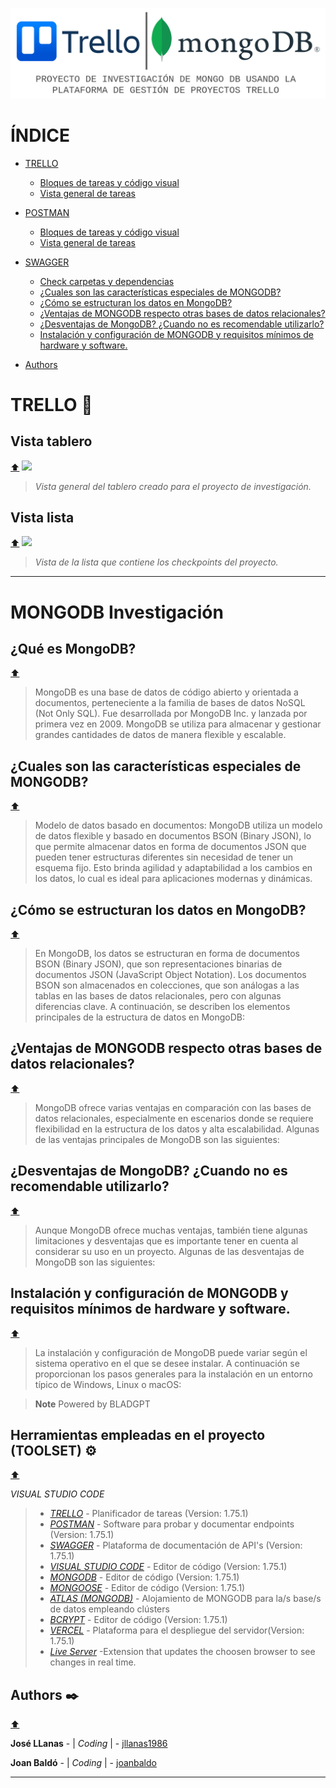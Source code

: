 ![](./assets/Banner.jpg)


# ÍNDICE

- [TRELLO](#trello-)
    - [Bloques de tareas y código visual](#vista-tablero)
    - [Vista general de tareas](#vista-lista)

- [POSTMAN](#trello-)
    - [Bloques de tareas y código visual](#vista-tablero)
    - [Vista general de tareas](#vista-lista)

- [SWAGGER](#mongodb-investigación)
    - [Check carpetas y dependencias](#qué-es-mongodb)
    - [¿Cuales son las características especiales de MONGODB?](#cuales-son-las-características-especiales-de-mongodb)
    - [¿Cómo se estructuran los datos en MongoDB?](#cómo-se-estructuran-los-datos-en-mongodb-)
    - [¿Ventajas de MONGODB respecto otras bases de datos relacionales?](#ventajas-de-mongodb-respecto-otras-bases-de-datos-relacionales)
    - [¿Desventajas de MongoDB? ¿Cuando no es recomendable utilizarlo?](#desventajas-de-mongodb-cuando-no-es-recomendable-utilizarlo)
    - [Instalación y configuración de MONGODB y requisitos mínimos de hardware y software.](#instalación-y-configuración-de-mongodb-y-requisitos-mínimos-de-hardware-y-software)

- [Authors](#authors-)



# TRELLO 📅
## Vista tablero
[⬆️](#index)
![](./assets/Trello_1.jpg)

>*Vista general del tablero creado para el proyecto de investigación.*

## Vista lista
[⬆️](#index)
![](./assets/Trello_2.jpg)

>*Vista de la lista que contiene los checkpoints del proyecto.*

***
# MONGODB Investigación
## ¿Qué es MongoDB?
[⬆️](#index)
>MongoDB es una base de datos de código abierto y orientada a documentos, perteneciente a la familia de bases de datos NoSQL (Not Only SQL). Fue desarrollada por MongoDB Inc. y lanzada por primera vez en 2009. MongoDB se utiliza para almacenar y gestionar grandes cantidades de datos de manera flexible y escalable.


## ¿Cuales son las características especiales de MONGODB?
[⬆️](#index)
>Modelo de datos basado en documentos: MongoDB utiliza un modelo de datos flexible y basado en documentos BSON (Binary JSON), lo que permite almacenar datos en forma de documentos JSON que pueden tener estructuras diferentes sin necesidad de tener un esquema fijo. Esto brinda agilidad y adaptabilidad a los cambios en los datos, lo cual es ideal para aplicaciones modernas y dinámicas.


## ¿Cómo se estructuran los datos en MongoDB?
[⬆️](#index)
>En MongoDB, los datos se estructuran en forma de documentos BSON (Binary JSON), que son representaciones binarias de documentos JSON (JavaScript Object Notation). Los documentos BSON son almacenados en colecciones, que son análogas a las tablas en las bases de datos relacionales, pero con algunas diferencias clave. A continuación, se describen los elementos principales de la estructura de datos en MongoDB:


## ¿Ventajas de MONGODB respecto otras bases de datos relacionales?
[⬆️](#index)
>MongoDB ofrece varias ventajas en comparación con las bases de datos relacionales, especialmente en escenarios donde se requiere flexibilidad en la estructura de los datos y alta escalabilidad. Algunas de las ventajas principales de MongoDB son las siguientes:


## ¿Desventajas de MongoDB? ¿Cuando no es recomendable utilizarlo?
[⬆️](#index)

>Aunque MongoDB ofrece muchas ventajas, también tiene algunas limitaciones y desventajas que es importante tener en cuenta al considerar su uso en un proyecto. Algunas de las desventajas de MongoDB son las siguientes:





## Instalación y configuración de MONGODB y requisitos mínimos de hardware y software.
[⬆️](#index)

>La instalación y configuración de MongoDB puede variar según el sistema operativo en el que se desee instalar. A continuación se proporcionan los pasos generales para la instalación en un entorno típico de Windows, Linux o macOS:

> __Note__
Powered by BLADGPT


## Herramientas empleadas en el proyecto (TOOLSET) ⚙️
[⬆️](#index)

*VISUAL STUDIO CODE*

>* [*TRELLO*](https://code.visualstudio.com/) - Planificador de tareas (Version: 1.75.1)
>* [*POSTMAN*](https://code.visualstudio.com/) - Software para probar y documentar endpoints (Version: 1.75.1)
>* [*SWAGGER*](https://code.visualstudio.com/) - Plataforma de documentación de API's (Version: 1.75.1)
>* [*VISUAL STUDIO CODE*](https://code.visualstudio.com/) - Editor de código (Version: 1.75.1)
>* [*MONGODB*](https://code.visualstudio.com/) - Editor de código (Version: 1.75.1)
>* [*MONGOOSE*](https://code.visualstudio.com/) - Editor de código (Version: 1.75.1)
>* [*ATLAS (MONGODB)*](https://code.visualstudio.com/) - Alojamiento de MONGODB para la/s base/s de datos empleando clústers
>* [*BCRYPT*](https://code.visualstudio.com/) - Editor de código (Version: 1.75.1)
>* [*VERCEL*](https://code.visualstudio.com/) - Plataforma para el despliegue del servidor(Version: 1.75.1)
>* [*Live Server*](https://marketplace.visualstudio.com/items?itemName=ritwickdey.LiveServer) -Extension that updates the choosen browser to see changes in real time.


## Authors ✒️
[⬆️](#index)

**José LLanas** - | *Coding* | - [jllanas1986](https://github.com/jllanas1986)

**Joan Baldó** - | *Coding* | - [joanbaldo](https://github.com/joanbaldo)

***
